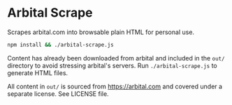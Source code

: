 # Arbital Scrape
Scrapes arbital.com into browsable plain HTML for personal use.

```bash
npm install && ./arbital-scrape.js
```

Content has already been downloaded from arbital and included in the `out/` directory to avoid stressing arbital's servers. Run `./arbital-scrape.js` to generate HTML files.

All content in `out/` is sourced from https://arbital.com and covered under a separate license. See LICENSE file.
